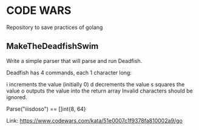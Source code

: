 # CODE WARS
Repository to save practices of golang

## MakeTheDeadfishSwim
Write a simple parser that will parse and run Deadfish.

Deadfish has 4 commands, each 1 character long:

i increments the value (initially 0)
d decrements the value
s squares the value
o outputs the value into the return array
Invalid characters should be ignored.

Parse("iiisdoso") == []int{8, 64}

Link: https://www.codewars.com/kata/51e0007c1f9378fa810002a9/go